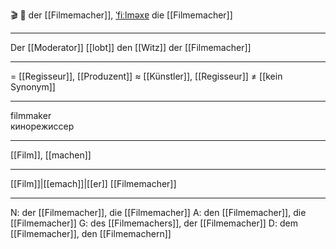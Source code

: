 🎬 🔵 der [[Filmemacher]], [ˈfiːlməxɐ](https://youglish.com/pronounce/Filmemacher/german)
die [[Filmemacher]]

---
Der [[Moderator]] [[lobt]] den [[Witz]] der [[Filmemacher]]

---
= [[Regisseur]], [[Produzent]]
≈ [[Künstler]], [[Regisseur]]
≠ [[kein Synonym]]

---
filmmaker  
кинорежиссер

---
[[Film]], [[machen]]

---
[[Film]]|[[emach]]|[[er]]
[[Filmemacher]]


---
N: der [[Filmemacher]], die [[Filmemacher]]
A: den [[Filmemacher]], die [[Filmemacher]]
G: des [[Filmemachers]], der [[Filmemacher]]
D: dem [[Filmemacher]], den [[Filmemachern]]
